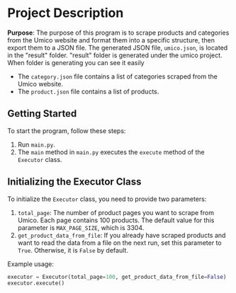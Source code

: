 # Project Description

**Purpose**: The purpose of this program is to scrape products and categories from the Umico website and format them into a specific structure, then export them to a JSON file. The generated JSON file, `umico.json`, is located in the "result" folder. "result" folder is generated under the umico project. When folder is generating you can see it easily 

- The `category.json` file contains a list of categories scraped from the Umico website.
- The `product.json` file contains a list of products.

## Getting Started

To start the program, follow these steps:

1. Run `main.py`.
2. The `main` method in `main.py` executes the `execute` method of the `Executor` class.

## Initializing the Executor Class

To initialize the `Executor` class, you need to provide two parameters:

1. `total_page`: The number of product pages you want to scrape from Umico. Each page contains 100 products. The default value for this parameter is `MAX_PAGE_SIZE`, which is 3304.
2. `get_product_data_from_file`: If you already have scraped products and want to read the data from a file on the next run, set this parameter to `True`. Otherwise, it is `False` by default.

Example usage:

```python
executor = Executor(total_page=100, get_product_data_from_file=False)
executor.execute()